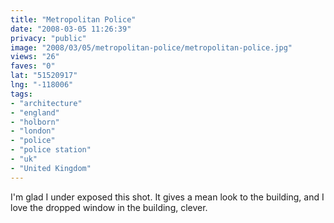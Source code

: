 ```yaml
---
title: "Metropolitan Police"
date: "2008-03-05 11:26:39"
privacy: "public"
image: "2008/03/05/metropolitan-police/metropolitan-police.jpg"
views: "26"
faves: "0"
lat: "51520917"
lng: "-118006"
tags:
- "architecture"
- "england"
- "holborn"
- "london"
- "police"
- "police station"
- "uk"
- "United Kingdom"
---
```

I'm glad I under exposed this shot. It gives a mean look to the building, and I love the dropped window in the building, clever.
